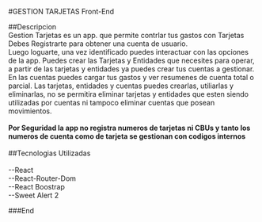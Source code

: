 #GESTION TARJETAS Front-End

##Descripcion<br>
Gestion Tarjetas es un app. que permite contrlar tus gastos con Tarjetas
Debes Registrarte para obtener una cuenta de usuario.<br>
Luego loguarte, una vez identificado puedes interactuar con las opciones de la app.
Puedes crear las Tarjetas y Entidades que necesites para operar, a partir de las tarjetas y entidades ya puedes crear tus cuentas a gestionar.
En las cuentas puedes cargar tus gastos y ver resumenes de cuenta total o parcial.
Las tarjetas, entidades y cuentas puedes crearlas, utiliarlas y eliminarlas, no se permitira eliminar tarjetas y entidades que esten siendo utilizadas por cuentas ni tampoco eliminar cuentas que posean movimientos.<br><br>
<b>Por Seguridad la app no registra numeros de tarjetas ni CBUs y tanto los numeros de cuenta como de tarjeta se gestionan con codigos internos</b>
<br><br>
##Tecnologias Utilizadas<br><br>
--React<br>
--React-Router-Dom<br>
--React Boostrap<br>
--Sweet Alert 2<br>




###End